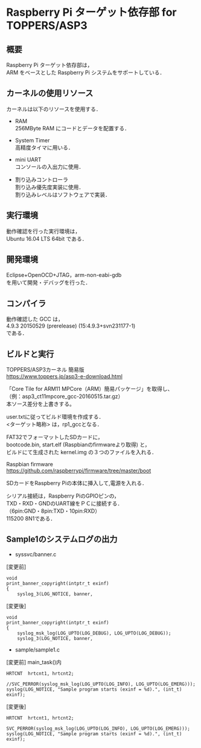 Raspberry Pi ターゲット依存部 for TOPPERS/ASP3
==============================================

概要
----

Raspberry Pi ターゲット依存部は，  
ARM をベースとした Raspberry Pi システムをサポートしている．  

カーネルの使用リソース
----------------------

カーネルは以下のリソースを使用する．  

* RAM  
256MByte RAM にコードとデータを配置する．  
 
* System Timer  
高精度タイマに用いる．  
     
* mini UART  
コンソールの入出力に使用．  

* 割り込みコントローラ  
割り込み優先度実装に使用．  
割り込みレベルはソフトウェアで実装．

実行環境
--------

動作確認を行った実行環境は，  
Ubuntu 16.04 LTS 64bit である．

開発環境
--------

Eclipse+OpenOCD+JTAG，arm-non-eabi-gdb  
を用いて開発・デバッグを行った．

コンパイラ
----------

動作確認した GCC は，  
4.9.3 20150529 (prerelease) (15:4.9.3+svn231177-1)  
である．

ビルドと実行
------------

TOPPERS/ASP3カーネル 簡易版  
https://www.toppers.jp/asp3-e-download.html

「Core Tile for ARM11 MPCore（ARM）簡易パッケージ」を取得し、  
（例：asp3_ct11mpcore_gcc-20160515.tar.gz）  
本ソース差分を上書きする。

user.txtに従ってビルド環境を作成する．  
<ターゲット略称> は，rp1_gccとなる．

FAT32でフォーマットしたSDカードに，  
bootcode.bin, start.elf (Raspbianのfirmwareより取得) と，  
ビルドにて生成された kernel.img の３つのファイルを入れる．

Raspbian firmware  
https://github.com/raspberrypi/firmware/tree/master/boot

SDカードをRaspberry Piの本体に挿入して,電源を入れる．

シリアル接続は，Raspberry PiのGPIOピンの，  
TXD・RXD・GNDのUART線をＰＣに接続する．  
（6pin:GND・8pin:TXD・10pin:RXD）  
115200 8N1である．

Sample1のシステムログの出力
---------------------------

* syssvc/banner.c

[変更前]

    void
    print_banner_copyright(intptr_t exinf)
    {
        syslog_3(LOG_NOTICE, banner,  

[変更後]

    void
    print_banner_copyright(intptr_t exinf)
    {
        syslog_msk_log(LOG_UPTO(LOG_DEBUG), LOG_UPTO(LOG_DEBUG));  
        syslog_3(LOG_NOTICE, banner,  

* sample/sample1.c

[変更前] main_task()内

    HRTCNT	hrtcnt1, hrtcnt2;

    //SVC_PERROR(syslog_msk_log(LOG_UPTO(LOG_INFO), LOG_UPTO(LOG_EMERG)));
    syslog(LOG_NOTICE, "Sample program starts (exinf = %d).", (int_t) exinf);

[変更後]

    HRTCNT	hrtcnt1, hrtcnt2;

    SVC_PERROR(syslog_msk_log(LOG_UPTO(LOG_INFO), LOG_UPTO(LOG_EMERG)));
    syslog(LOG_NOTICE, "Sample program starts (exinf = %d).", (int_t) exinf);

